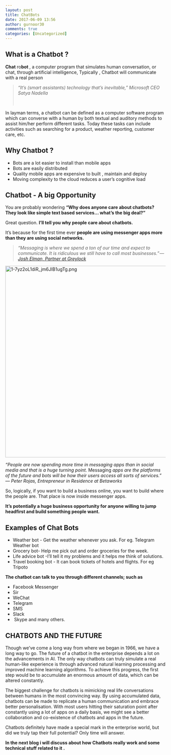 ```yaml
---
layout: post
title: ChatBots
date: 2017-06-09 13:56
author: gurnoor30
comments: true
categories: [Uncategorized]
---
```

<h2><strong>What is a Chatbot ?</strong></h2>
<strong>Chat</strong> ro<strong>bot </strong>, a computer program that simulates human conversation, or chat, through artificial intelligence, Typically , Chatbot will communicate with a real person
<blockquote><i>“It’s (smart assistants) technology that’s inevitable,” Microsoft CEO Satya Nadella</i>

&nbsp;</blockquote>
In layman terms, a chatbot can be defined as a computer software program which can converse with a human by both textual and auditory methods to assist him/her perform different tasks. Today these tasks can include activities such as searching for a product, weather reporting, customer care, etc.
<h2>Why Chatbot ?</h2>
<ul>
 	<li>Bots are a lot easier to install than mobile apps</li>
 	<li>Bots are easily distributed</li>
 	<li>Quality mobile apps are expensive to built , maintain and deploy</li>
 	<li>Moving complexity to the cloud reduces a user’s cognitive load</li>
</ul>
<h2>Chatbot - A big Opportunity</h2>
You are probably wondering <b>“Why does anyone care about chatbots? They look like simple text based services… what’s the big deal?”</b>

Great question. <b>I’ll tell you why people care about chatbots.</b>

It’s because for the first time ever <b>people are using messenger apps more than they are using social networks.</b>
<blockquote><i>“Messaging is where we spend a ton of our time and expect to communicate. It is ridiculous we still have to call most businesses.” — </i><a href="https://twitter.com/intent/tweet?text=Hey%20%40JoshElman%20I%20just%20read%20your%20quote%20in%20%40MattPRD%27s%20%22Complete%20Guide%20to%20Chatbots%22%20and%20I%27d%20love%20to%20chat!%20https%3A%2F%2Fmedium.com%2F%40mattprd%2F8280b7b906ca"><i>Josh Elman, Partner at Greylock</i></a></blockquote>
<img class="alignnone wp-image-31 size-full" src="https://www.singhgurnoor.com/wp-content/uploads/2017/06/1-7yz2ol1dir_jm6jib1ugtg.png" alt="1-7yz2oL1diR_jm6JIB1ugTg.png" width="800" height="600" />

<i>“People are now spending more time in messaging apps than in social media and that is a huge turning point.</i> Messaging<i> apps are the platforms of the future and bots will be how their users access all sorts of services.” — </i><i>Peter Rojas, Entrepreneur in Residence at Betaworks</i>

So, logically, if you want to build a business online, you want to build where the people are. That place is now inside messenger apps.

<b>It’s potentially a huge business opportunity for anyone willing to jump headfirst and build something people want.</b>
<h2><b>Examples of Chat Bots</b></h2>
<ul>
 	<li>Weather bot - Get the weather whenever you ask. For eg. Telegram Weather bot</li>
 	<li>Grocery bot- Help me pick out and order groceries for the week.</li>
 	<li>Life advice bot -I’ll tell it my problems and it helps me think of solutions.</li>
 	<li>Travel booking bot - It can book tickets of hotels and flights. For eg Tripoto</li>
</ul>
<strong>The chatbot can talk to you through different channels; such as</strong>
<ul>
 	<li>Facebook Messenger</li>
 	<li>Sir</li>
 	<li>WeChat</li>
 	<li>Telegram</li>
 	<li>SMS</li>
 	<li>Slack</li>
 	<li> Skype and many others.</li>
</ul>
<h2>CHATBOTS AND THE FUTURE</h2>
Though we’ve come a long way from where we began in 1966, we have a long way to go. The future of a chatbot in the enterprise depends a lot on the advancements in AI. The only way chatbots can truly simulate a real human-like experience is through advanced natural learning processing and improved machine learning algorithms. To achieve this progress, the first step would be to accumulate an enormous amount of data, which can be altered constantly.

The biggest challenge for chatbots is mimicking real life conversations between humans in the most convincing way. By using accumulated data, chatbots can be made to replicate a human communication and embrace better personalisation. With most users hitting their saturation point after constantly using a lot of apps on a daily basis, we might see a better collaboration and co-existence of chatbots and apps in the future.

Chatbots definitely have made a special mark in the enterprise world, but did we truly tap their full potential? Only time will answer.

<strong>In the next blog i will discuss about how Chatbots really work and some technical stuff related to it .</strong>
